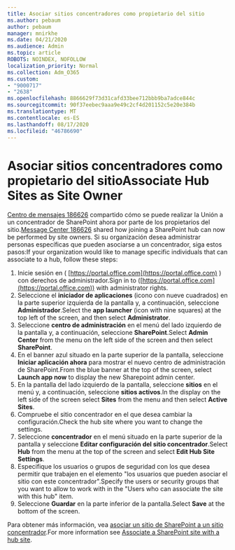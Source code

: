 ```yaml
---
title: Asociar sitios concentradores como propietario del sitio
ms.author: pebaum
author: pebaum
manager: mnirkhe
ms.date: 04/21/2020
ms.audience: Admin
ms.topic: article
ROBOTS: NOINDEX, NOFOLLOW
localization_priority: Normal
ms.collection: Adm_O365
ms.custom:
- "9000717"
- "2638"
ms.openlocfilehash: 8866629f73d31cafd33bee712bbb9ba7adce844c
ms.sourcegitcommit: 90f37eebec9aaa9e49c2cf4d201152c5e20e384b
ms.translationtype: MT
ms.contentlocale: es-ES
ms.lasthandoff: 08/17/2020
ms.locfileid: "46786690"
---
```

# <a name="associate-hub-sites-as-site-owner"></a><span data-ttu-id="384c2-102">Asociar sitios concentradores como propietario del sitio</span><span class="sxs-lookup"><span data-stu-id="384c2-102">Associate Hub Sites as Site Owner</span></span>

<span data-ttu-id="384c2-103">[Centro de mensajes 186626](https://admin.microsoft.com/Adminportal/Home?source=applauncher#/MessageCenter?id=MC186626) compartido cómo se puede realizar la Unión a un concentrador de SharePoint ahora por parte de los propietarios del sitio.</span><span class="sxs-lookup"><span data-stu-id="384c2-103">[Message Center 186626](https://admin.microsoft.com/Adminportal/Home?source=applauncher#/MessageCenter?id=MC186626) shared how joining a SharePoint hub can now be performed by site owners.</span></span> <span data-ttu-id="384c2-104">Si su organización desea administrar personas específicas que pueden asociarse a un concentrador, siga estos pasos:</span><span class="sxs-lookup"><span data-stu-id="384c2-104">If your organization would like to manage specific individuals that can associate to a hub, follow these steps:</span></span> 

1. <span data-ttu-id="384c2-105">Inicie sesión en ( [https://portal.office.com](https://portal.office.com) ) con derechos de administrador.</span><span class="sxs-lookup"><span data-stu-id="384c2-105">Sign in to ([https://portal.office.com](https://portal.office.com)) with administrator rights.</span></span>
2. <span data-ttu-id="384c2-106">Seleccione el **iniciador de aplicaciones** (icono con nueve cuadrados) en la parte superior izquierda de la pantalla y, a continuación, seleccione **Administrador**.</span><span class="sxs-lookup"><span data-stu-id="384c2-106">Select the **app launcher** (icon with nine squares) at the top left of the screen, and then select **Administrator**.</span></span>
3. <span data-ttu-id="384c2-107">Seleccione **centro de administración** en el menú del lado izquierdo de la pantalla y, a continuación, seleccione **SharePoint**.</span><span class="sxs-lookup"><span data-stu-id="384c2-107">Select **Admin Center** from the menu on the left side of the screen and then select **SharePoint**.</span></span>
4. <span data-ttu-id="384c2-108">En el banner azul situado en la parte superior de la pantalla, seleccione **Iniciar aplicación ahora** para mostrar el nuevo centro de administración de SharePoint.</span><span class="sxs-lookup"><span data-stu-id="384c2-108">From the blue banner at the top of the screen, select **Launch app now** to display the new Sharepoint admin center.</span></span>
5. <span data-ttu-id="384c2-109">En la pantalla del lado izquierdo de la pantalla, seleccione **sitios** en el menú y, a continuación, seleccione **sitios activos**.</span><span class="sxs-lookup"><span data-stu-id="384c2-109">In the display on the left side of the screen select **Sites** from the menu and then select **Active Sites**.</span></span>
6. <span data-ttu-id="384c2-110">Compruebe el sitio concentrador en el que desea cambiar la configuración.</span><span class="sxs-lookup"><span data-stu-id="384c2-110">Check the hub site where you want to change the settings.</span></span>
7. <span data-ttu-id="384c2-111">Seleccione **concentrador** en el menú situado en la parte superior de la pantalla y seleccione **Editar configuración del sitio concentrador**.</span><span class="sxs-lookup"><span data-stu-id="384c2-111">Select **Hub** from the menu at the top of the screen and select **Edit Hub Site Settings**.</span></span>
8. <span data-ttu-id="384c2-112">Especifique los usuarios o grupos de seguridad con los que desea permitir que trabajen en el elemento "los usuarios que pueden asociar el sitio con este concentrador".</span><span class="sxs-lookup"><span data-stu-id="384c2-112">Specify the users or security groups that you want to allow to work with in the "Users who can associate the site with this hub" item.</span></span>
9. <span data-ttu-id="384c2-113">Seleccione **Guardar** en la parte inferior de la pantalla.</span><span class="sxs-lookup"><span data-stu-id="384c2-113">Select **Save** at the bottom of the screen.</span></span>

<span data-ttu-id="384c2-114">Para obtener más información, vea [asociar un sitio de SharePoint a un sitio concentrador](https://support.office.com/article/associate-a-sharepoint-site-with-a-hub-site-ae0009fd-af04-4d3d-917d-88edb43efc05).</span><span class="sxs-lookup"><span data-stu-id="384c2-114">For more information see [Associate a SharePoint site with a hub site](https://support.office.com/article/associate-a-sharepoint-site-with-a-hub-site-ae0009fd-af04-4d3d-917d-88edb43efc05).</span></span> 